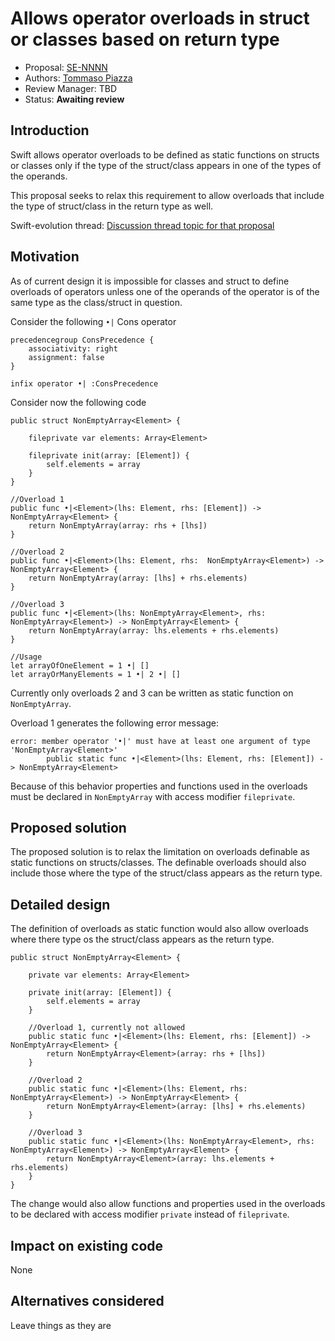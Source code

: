 # Allows operator overloads in struct or classes based on return type

* Proposal: [SE-NNNN](NNNN-allow-operator-overloads-in-structs-or-classes-based-on-return-type.md)
* Authors: [Tommaso Piazza](https://github.com/blender)
* Review Manager: TBD
* Status: **Awaiting review**

## Introduction

Swift allows operator overloads to be defined as static functions on structs
or classes only if the type of the struct/class appears in one of the types
of the operands.

This proposal seeks to relax this requirement to allow overloads that include
the type of struct/class in the return type as well.

Swift-evolution thread: [Discussion thread topic for that proposal](https://lists.swift.org/pipermail/swift-evolution/)

## Motivation

As of current design it is impossible for classes and struct to define overloads
of operators unless one of the operands of the operator is of the same type as
the class/struct in question.

Consider the following  `•|` Cons operator

```
precedencegroup ConsPrecedence {
    associativity: right
    assignment: false
}

infix operator •| :ConsPrecedence
```

Consider now the following code

```
public struct NonEmptyArray<Element> {

    fileprivate var elements: Array<Element>

    fileprivate init(array: [Element]) {
        self.elements = array
    }
}

//Overload 1
public func •|<Element>(lhs: Element, rhs: [Element]) -> NonEmptyArray<Element> {
    return NonEmptyArray(array: rhs + [lhs])
}

//Overload 2
public func •|<Element>(lhs: Element, rhs:  NonEmptyArray<Element>) -> NonEmptyArray<Element> {
    return NonEmptyArray(array: [lhs] + rhs.elements)
}

//Overload 3
public func •|<Element>(lhs: NonEmptyArray<Element>, rhs: NonEmptyArray<Element>) -> NonEmptyArray<Element> {
    return NonEmptyArray(array: lhs.elements + rhs.elements)
}

//Usage
let arrayOfOneElement = 1 •| []
let arrayOrManyElements = 1 •| 2 •| []
```

Currently only overloads 2 and 3 can be written as static function on `NonEmptyArray`.

Overload 1 generates the following error message:

```
error: member operator '•|' must have at least one argument of type 'NonEmptyArray<Element>'
        public static func •|<Element>(lhs: Element, rhs: [Element]) -> NonEmptyArray<Element>
```

Because of this behavior properties and functions used in the overloads must be
declared in `NonEmptyArray` with access modifier `fileprivate`.

## Proposed solution

The proposed solution is to relax the limitation on overloads definable as
static functions on structs/classes. The definable overloads should also include
those where the type of the struct/class appears as the return type.

## Detailed design

The definition of overloads as static function would also allow overloads where
there type os the struct/class appears as the return type.

```
public struct NonEmptyArray<Element> {

    private var elements: Array<Element>

    private init(array: [Element]) {
        self.elements = array
    }

    //Overload 1, currently not allowed
    public static func •|<Element>(lhs: Element, rhs: [Element]) -> NonEmptyArray<Element> {
        return NonEmptyArray<Element>(array: rhs + [lhs])
    }

    //Overload 2
    public static func •|<Element>(lhs: Element, rhs:  NonEmptyArray<Element>) -> NonEmptyArray<Element> {
        return NonEmptyArray<Element>(array: [lhs] + rhs.elements)
    }

    //Overload 3
    public static func •|<Element>(lhs: NonEmptyArray<Element>, rhs: NonEmptyArray<Element>) -> NonEmptyArray<Element> {
        return NonEmptyArray<Element>(array: lhs.elements + rhs.elements)
    }
}
```

The change would also allow functions and properties used in the overloads
to be declared with access modifier `private` instead of `fileprivate`.

## Impact on existing code

None

## Alternatives considered

Leave things as they are
